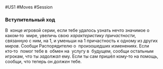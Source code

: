 #US1 #Moves #Session 
### Вступительный ход

В  конце игровой серии, если тебе удалось узнать нечто значимое о  каком‑то  мире, увеличь свою *характеристику причастности*, связанную с ним, на 1, и уменьши на 1 причастность к одному из других *миров*. Сообщи Распорядителю о  произошедших изменениях. Если кто‑то  помог тебе в  обмен на  услугу в  будущем, сообщи остальным игрокам, что ты *задолжал* ему. Если ты сам пришёл кому‑то на помощь, сообщи, что теперь он *должен* тебе.